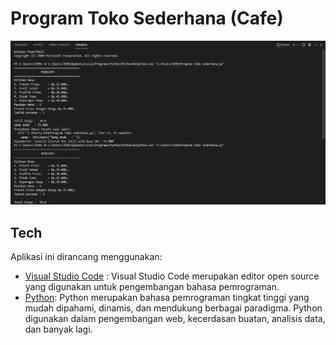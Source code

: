 # Program Toko Sederhana (Cafe)

<p align="center"><img src="Output.JPG" width="700px" alt="Output"></a></p>

## Tech

Aplikasi ini dirancang menggunakan:

- [Visual Studio Code](https://code.visualstudio.com/docs/editor/vscode-web) : Visual Studio Code merupakan editor open source yang digunakan untuk pengembangan bahasa pemrograman.
- [Python](https://www.python.org/): Python merupakan bahasa pemrograman tingkat tinggi yang mudah dipahami, dinamis, dan mendukung berbagai paradigma. Python digunakan dalam pengembangan web, kecerdasan buatan, analisis data, dan banyak lagi.
